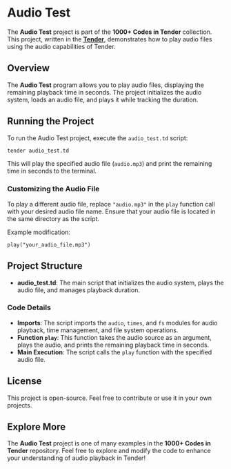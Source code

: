 # Audio Test

The **Audio Test** project is part of the **1000+ Codes in Tender** collection. This project, written in the [**Tender**](https://github.com/2dprototype/tender), demonstrates how to play audio files using the audio capabilities of Tender.

## Overview

The **Audio Test** program allows you to play audio files, displaying the remaining playback time in seconds. The project initializes the audio system, loads an audio file, and plays it while tracking the duration.

## Running the Project

To run the Audio Test project, execute the `audio_test.td` script:

```bash
tender audio_test.td
```

This will play the specified audio file (`audio.mp3`) and print the remaining time in seconds to the terminal.

### Customizing the Audio File

To play a different audio file, replace `"audio.mp3"` in the `play` function call with your desired audio file name. Ensure that your audio file is located in the same directory as the script.

Example modification:

```tender
play("your_audio_file.mp3")
```

## Project Structure

- **audio_test.td**: The main script that initializes the audio system, plays the audio file, and manages playback duration.
  
### Code Details

- **Imports**: The script imports the `audio`, `times`, and `fs` modules for audio playback, time management, and file system operations.
- **Function `play`**: This function takes the audio source as an argument, plays the audio, and prints the remaining playback time in seconds.
- **Main Execution**: The script calls the `play` function with the specified audio file.

## License

This project is open-source. Feel free to contribute or use it in your own projects.

## Explore More

The **Audio Test** project is one of many examples in the **1000+ Codes in Tender** repository. Feel free to explore and modify the code to enhance your understanding of audio playback in Tender!
